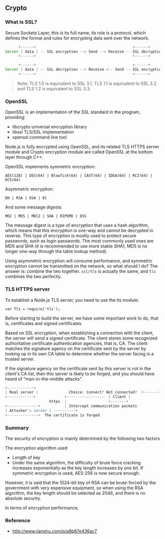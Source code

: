 
## Crypto

### What is SSL?
Secure Sockets Layer, this is its full name, its role is a protocol, which defines the format and rules for encrypting data sent over the network.

```js
      +------+                                            +------+
Server | data | -- SSL encryption --> Send --> Receive -- SSL decryption -- | data | Client 
      +------+                                            +------+   

      +------+                                            +------+
Server | data | -- SSL decryption --> Receive <-- Send -- SSL encryption -- | data | Client 
      +------+                                            +------+
```
> Note: TLS 1.0 is equivalent to SSL 3.1, TLS 1.1 is equivalent to SSL 3.2, and TLS 1.2 is equivalent to SSL 3.3.

### OpenSSL
OpenSSL is an implementation of the SSL standard in the program, providing:

* libcrypto universal encryption library
* libssl TLS/SSL implementation
* openssl command line tool

Node.js is fully encrypted using OpenSSL, and its related TLS HTTPS server module and Crypto encryption module are called OpenSSL at the bottom layer through C++.

OpenSSL implements symmetric encryption:
```shell
AES(128) | DES(64) | Blowfish(64) | CAST(64) | IDEA(64) | RC2(64) | RC5(64)
```
Asymmetric encryption:
```shell
DH | RSA | DSA | EC
```
And some message digests:
```shell
MD2 | MD5 | MDC2 | SHA | RIPEMD | DSS
```
The message digest is a type of encryption that uses a hash algorithm, which means that this encryption is one-way and cannot be decrypted in reverse. This type of encryption is mostly used to protect secure passwords, such as login passwords. The most commonly used ones are MD5 and SHA (it is recommended to use more stable SHA1, MD5 is no longer one-way through the table lookup method).

Using asymmetric encryption will consume performance, and symmetric encryption cannot be transmitted on the network, so what should I do?
The answer is: combine the two together. `ssl/tls` is actually the same, and `tls` combines the two perfectly.

### TLS HTTPS server
To establish a Node.js TLS server, you need to use the tls module:

`var Tls = require('tls');`

Before starting to build the server, we have some important work to do, that is, certificates and signed certificates.

Based on SSL encryption, when establishing a connection with the client, the server will send a signed certificate. The client stores some recognized authoritative certificate authentication agencies, that is, CA. The client matches the signature agency on the certificate sent by the server by looking up in its own CA table to determine whether the server facing is a trusted server.

If the signature agency on the certificate sent by this server is not in the client's CA list, then this server is likely to be forged, and you should have heard of "man-in-the-middle attacks".

```js
+------------+                                
| Real server |              Choice: Connect? Not connected?  +-------+
+------------+             +------------------ | Client |
                    https  |                   +-------+
+--------------+           | Intercept communication packets       
| Attacker's server | ----------+
+--------------+  The certificate is forged
```



### Summary
The security of encryption is mainly determined by the following two factors

The encryption algorithm used
* Length of key
* Under the same algorithm, the difficulty of brute force cracking increases exponentially as the key length increases by one bit. If symmetric encryption is used, AES-256 is now secure enough.

However, it is said that the 1024-bit key of RSA can be brute-forced by the government with very expensive equipment, so when using the RSA algorithm, the key length should be selected as 2048, and there is no absolute security.

In terms of encryption performance,

### Reference
* http://www.jianshu.com/p/a8b87e436ac7

